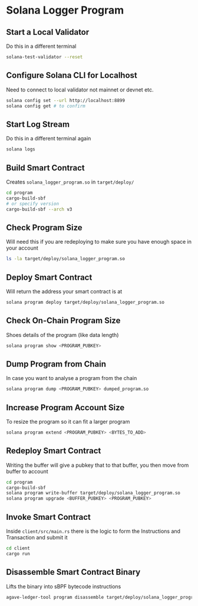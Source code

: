 # Solana Logger Program

## Start a Local Validator
Do this in a different terminal
```bash
solana-test-validator --reset
```

## Configure Solana CLI for Localhost
Need to connect to local validator not mainnet or devnet etc.
```bash
solana config set --url http://localhost:8899
solana config get # to confirm
```

## Start Log Stream
Do this in a different terminal again
```bash
solana logs
```

## Build Smart Contract
Creates `solana_logger_program.so` in `target/deploy/`
```bash
cd program
cargo-build-sbf
# or specify version
cargo-build-sbf --arch v3
```

## Check Program Size
Will need this if you are redeploying to make sure you have enough space in your account
```bash
ls -la target/deploy/solana_logger_program.so
```

## Deploy Smart Contract
Will return the address your smart contract is at
```bash
solana program deploy target/deploy/solana_logger_program.so
```

## Check On-Chain Program Size
Shoes details of the program (like data length)
```bash
solana program show <PROGRAM_PUBKEY>
```

## Dump Program from Chain
In case you want to analyse a program from the chain
```bash
solana program dump <PROGRAM_PUBKEY> dumped_program.so
```

## Increase Program Account Size
To resize the program so it can fit a larger program
```bash
solana program extend <PROGRAM_PUBKEY> <BYTES_TO_ADD>
```

## Redeploy Smart Contract
Writing the buffer will give a pubkey that to that buffer, you then move from buffer to account
```bash
cd program
cargo-build-sbf
solana program write-buffer target/deploy/solana_logger_program.so
solana program upgrade <BUFFER_PUBKEY> <PROGRAM_PUBKEY>
```

## Invoke Smart Contract
Inside `client/src/main.rs` there is the logic to form the Instructions and Transaction and submit it
```bash
cd client
cargo run
```

## Disassemble Smart Contract Binary
Lifts the binary into sBPF bytecode instructions
```bash
agave-ledger-tool program disassemble target/deploy/solana_logger_program.so
```
